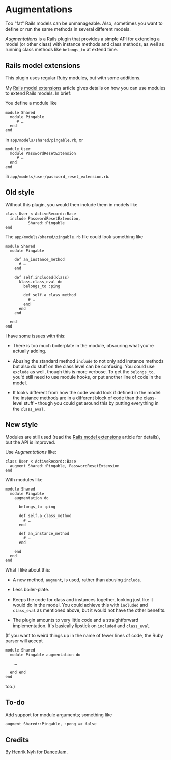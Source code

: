 # Augmentations

Too "fat" Rails models can be unmanageable. Also, sometimes you want to define or run the same methods in several different models.

*Augmentations* is a Rails plugin that provides a simple API for extending a model (or other class) with instance methods and class methods, as well as running class methods like `belongs_to` at extend time.

## Rails model extensions

This plugin uses regular Ruby modules, but with some additions.

My [Rails model extensions](http://henrik.nyh.se/2008/02/rails-model-extensions) article gives details on how you can use modules to extend Rails models. In brief:

You define a module like

    module Shared
      module Pingable
         # …
      end
    end
    
in `app/models/shared/pingable.rb`, or

    module User
      module PasswordResetExtension
         # …
      end
    end

in `app/models/user/password_reset_extension.rb`.


## Old style

Without this plugin, you would then include them in models like

    class User < ActiveRecord::Base
      include PasswordResetExtension,
              Shared::Pingable
    end
    
The `app/models/shared/pingable.rb` file could look something like

    module Shared
      module Pingable
    
        def an_instance_method
          # …
        end
    
        def self.included(klass)
          klass.class_eval do
            belongs_to :ping

            def self.a_class_method
              # …
            end
          end
        end
    
      end
    end
    
I have some issues with this:

 * There is too much boilerplate in the module, obscuring what you're actually adding.

 * Abusing the standard method `include` to not only add instance methods but also do stuff on the class level can be confusing. You could use `exclude` as well, though this is more verbose. To get the `belongs_to`, you'd still need to use module hooks, or put another line of code in the model.

 * It looks different from how the code would look if defined in the model: the instance methods are in a different block of code than the class-level stuff – though you could get around this by putting everything in the `class_eval`.


## New style

Modules are still used (read the [Rails model extensions](http://henrik.nyh.se/2008/02/rails-model-extensions) article for details), but the API is improved.

Use *Augmentations* like:

    class User < ActiveRecord::Base
      augment Shared::Pingable, PasswordResetExtension
    end
  
With modules like

    module Shared
      module Pingable
        augmentation do
        
          belongs_to :ping
          
          def self.a_class_method
            # …
          end

          def an_instance_method
            # …
          end

        end
      end
    end
  
What I like about this:

 * A new method, `augment`, is used, rather than abusing `include`.

 * Less boiler-plate.
 
 * Keeps the code for class and instances together, looking just like it would do in the model. You could achieve this with `included` and `class_eval` as mentioned above, but it would not have the other benefits.
 
 * The plugin amounts to very little code and a straightforward implementation. It's basically lipstick on `included` and `class_eval`.
 
(If you want to weird things up in the name of fewer lines of code, the Ruby parser will accept

    module Shared
      module Pingable augmentation do
      
        …

      end end
    end
    
too.)


## To-do

Add support for module arguments; something like

    augment Shared::Pingable, :pong => false


## Credits

By [Henrik Nyh](http://henrik.nyh.se/) for [DanceJam](http://dancejam.com).
